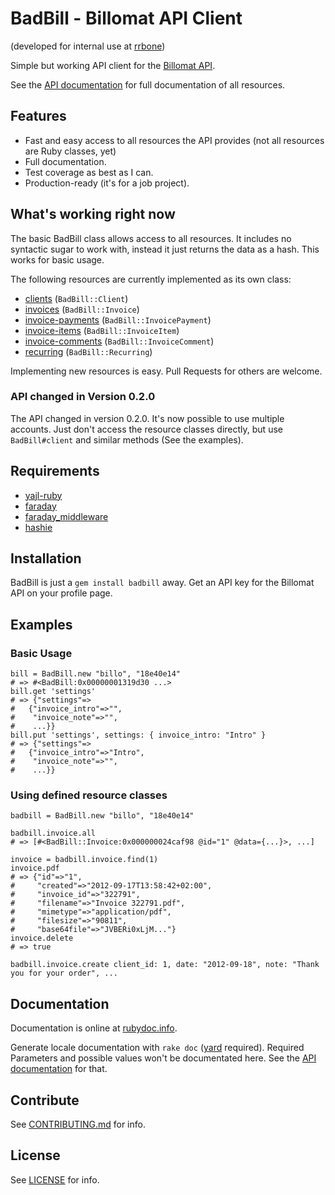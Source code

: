 BadBill - Billomat API Client
===================

(developed for internal use at [rrbone](http://www.rrbone.net))

Simple but working API client for the [Billomat API][apidocu].

See the [API documentation][apidocu] for full documentation of all resources.

## Features

* Fast and easy access to all resources the API provides
  (not all resources are Ruby classes, yet)
* Full documentation.
* Test coverage as best as I can.
* Production-ready (it's for a job project).

## What's working right now

The basic BadBill class allows access to all resources. It includes no syntactic sugar to work with, instead it just returns the data as a hash. This works for basic usage.

The following resources are currently implemented as its own class:

* [clients](http://www.billomat.com/en/api/clients/) (`BadBill::Client`)
* [invoices](http://www.billomat.com/en/api/invoices/) (`BadBill::Invoice`)
* [invoice-payments](http://www.billomat.com/en/api/invoices/payments/) (`BadBill::InvoicePayment`)
* [invoice-items](http://www.billomat.com/en/api/invoices/items/) (`BadBill::InvoiceItem`)
* [invoice-comments](http://www.billomat.com/en/api/invoices/comments) (`BadBill::InvoiceComment`)
* [recurring](http://www.billomat.com/en/api/recurrings/) (`BadBill::Recurring`)

Implementing new resources is easy. Pull Requests for others are welcome.

### API changed in Version 0.2.0

The API changed in version 0.2.0. It's now possible to use multiple accounts. Just don't access the resource classes directly, but use `BadBill#client` and similar methods (See the examples).

## Requirements

* [yajl-ruby](https://github.com/brianmario/yajl-ruby)
* [faraday](https://github.com/technoweenie/faraday)
* [faraday_middleware](https://github.com/pengwynn/faraday_middleware)
* [hashie](https://github.com/intridea/hashie)

## Installation

BadBill is just a `gem install badbill` away. Get an API key for the Billomat API on your profile page.

## Examples

### Basic Usage

    bill = BadBill.new "billo", "18e40e14"
    # => #<BadBill:0x00000001319d30 ...>
    bill.get 'settings'
    # => {"settings"=>
    #   {"invoice_intro"=>"",
    #    "invoice_note"=>"",
    #    ...}}
    bill.put 'settings', settings: { invoice_intro: "Intro" }
    # => {"settings"=>
    #   {"invoice_intro"=>"Intro",
    #    "invoice_note"=>"",
    #    ...}}

### Using defined resource classes

    badbill = BadBill.new "billo", "18e40e14"

    badbill.invoice.all
    # => [#<BadBill::Invoice:0x000000024caf98 @id="1" @data={...}>, ...]

    invoice = badbill.invoice.find(1)
    invoice.pdf
    # => {"id"=>"1",
    #     "created"=>"2012-09-17T13:58:42+02:00",
    #     "invoice_id"=>"322791",
    #     "filename"=>"Invoice 322791.pdf",
    #     "mimetype"=>"application/pdf",
    #     "filesize"=>"90811",
    #     "base64file"=>"JVBERi0xLjM..."}
    invoice.delete
    # => true

    badbill.invoice.create client_id: 1, date: "2012-09-18", note: "Thank you for your order", ...

## Documentation

Documentation is online at [rubydoc.info](http://rubydoc.info/github/badboy/badbill/master/frames).

Generate locale documentation with `rake doc` ([yard](http://yardoc.org/) required).
Required Parameters and possible values won't be documentated here. See the [API documentation][apidocu] for that.

## Contribute

See [CONTRIBUTING.md](/badboy/badbill/blob/master/CONTRIBUTING.md) for info.

## License

See [LICENSE](/badboy/badbill/blob/master/LICENSE) for info.

[apidocu]: http://www.billomat.com/en/api/

